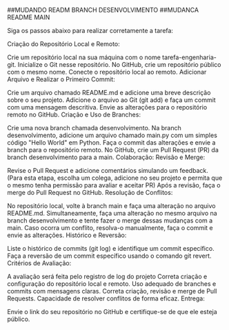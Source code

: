 ##MUDANDO READM BRANCH DESENVOLVIMENTO
##MUDANCA README MAIN

Siga os passos abaixo para realizar corretamente a tarefa:

Criação do Repositório Local e Remoto:

Crie um repositório local na sua máquina com o nome tarefa-engenharia-git.
Inicialize o Git nesse repositório.
No GitHub, crie um repositório público com o mesmo nome.
Conecte o repositório local ao remoto.
Adicionar Arquivo e Realizar o Primeiro Commit:

Crie um arquivo chamado README.md e adicione uma breve descrição sobre o seu projeto.
Adicione o arquivo ao Git (git add) e faça um commit com uma mensagem descritiva.
Envie as alterações para o repositório remoto no GitHub.
Criação e Uso de Branches:

Crie uma nova branch chamada desenvolvimento.
Na branch desenvolvimento, adicione um arquivo chamado main.py com um simples código "Hello World" em Python.
Faça o commit das alterações e envie a branch para o repositório remoto.
No GitHub, crie um Pull Request (PR) da branch desenvolvimento para a main.
Colaboração: Revisão e Merge:

Revise o Pull Request e adicione comentários simulando um feedback. (Para esta etapa, escolha um colega, adicione no seu projeto e permita que o mesmo tenha permissão para avaliar e aceitar PR)
Após a revisão, faça o merge do Pull Request no GitHub.
Resolução de Conflitos:

No repositório local, volte à branch main e faça uma alteração no arquivo README.md.
Simultaneamente, faça uma alteração no mesmo arquivo na branch desenvolvimento e tente fazer o merge dessas mudanças com a main.
Caso ocorra um conflito, resolva-o manualmente, faça o commit e envie as alterações.
Histórico e Reversão:

Liste o histórico de commits (git log) e identifique um commit específico.
Faça a reversão de um commit específico usando o comando git revert.
Critérios de Avaliação:

A avaliação será feita pelo registro de log do projeto
Correta criação e configuração do repositório local e remoto.
Uso adequado de branches e commits com mensagens claras.
Correta criação, revisão e merge de Pull Requests.
Capacidade de resolver conflitos de forma eficaz.
Entrega:

Envie o link do seu repositório no GitHub e certifique-se de que ele esteja público.